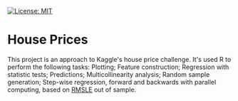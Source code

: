 [![License: MIT](https://img.shields.io/badge/License-MIT-yellow.svg)](./LICENSE)
# House Prices
This project is an approach to Kaggle's house price challenge. It's used R to perform the following tasks: Plotting; Feature construction; Regression with statistic tests; Predictions; Multicollinearity analysis; Random sample generation; Step-wise regression, forward and backwards with parallel computing, based on [RMSLE](https://www.kaggle.com/wiki/RootMeanSquaredLogarithmicError) out of sample.
